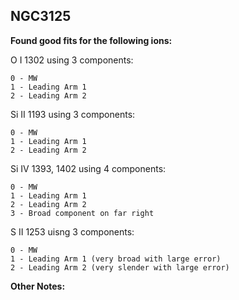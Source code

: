 ## NGC3125

**Found good fits for the following ions:**

O I 1302 using 3 components:
```
0 - MW
1 - Leading Arm 1
2 - Leading Arm 2
```
Si II 1193 using 3 components:
```
0 - MW
1 - Leading Arm 1
2 - Leading Arm 2
```
Si IV 1393, 1402 using 4 components:
```
0 - MW
1 - Leading Arm 1
2 - Leading Arm 2
3 - Broad component on far right
```
S II 1253 uisng 3 components:
```
0 - MW
1 - Leading Arm 1 (very broad with large error)
2 - Leading Arm 2 (very slender with large error)
```

**Other Notes:**